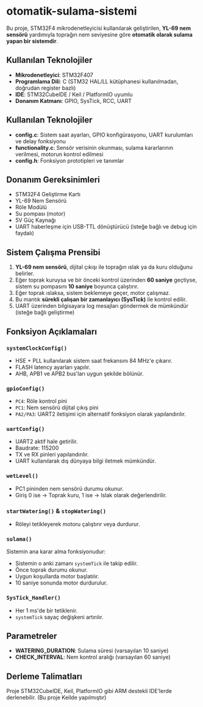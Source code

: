 # otomatik-sulama-sistemi
Bu proje, STM32F4 mikrodenetleyicisi kullanılarak geliştirilen, **YL-69 nem sensörü** yardımıyla toprağın nem seviyesine göre **otomatik olarak sulama yapan bir sistemdir**.


## Kullanılan Teknolojiler
- **Mikrodenetleyici**: STM32F407 
- **Programlama Dili**: C (STM32 HAL/LL kütüphanesi kullanılmadan, doğrudan register bazlı)
- **IDE**: STM32CubeIDE / Keil / PlatformIO uyumlu
- **Donanım Katmanı**: GPIO, SysTick, RCC, UART

## Kullanılan Teknolojiler
- **config.c**:  Sistem saat ayarları, GPIO konfigürasyonu, UART kurulumları ve delay fonksiyonu 
- **functionality.c**: Sensör verisinin okunması, sulama kararlarının verilmesi, motorun kontrol edilmesi 
- **config.h**: Fonksiyon prototipleri ve tanımlar 

## Donanım Gereksinimleri
- STM32F4 Geliştirme Kartı
- YL-69 Nem Sensörü
- Röle Modülü
- Su pompası (motor)
- 5V Güç Kaynağı
- UART haberleşme için USB-TTL dönüştürücü (isteğe bağlı ve debug için faydalı)

## Sistem Çalışma Prensibi

1. **YL-69 nem sensörü**, dijital çıkışı ile toprağın ıslak ya da kuru olduğunu belirler.
2. Eğer toprak kuruysa ve bir önceki kontrol üzerinden **60 saniye** geçtiyse, sistem su pompasını **10 saniye** boyunca çalıştırır.
3. Eğer toprak ıslaksa, sistem beklemeye geçer, motor çalışmaz.
4. Bu mantık **sürekli çalışan bir zamanlayıcı (SysTick)** ile kontrol edilir.
5. UART üzerinden bilgisayara log mesajları göndermek de mümkündür (isteğe bağlı geliştirme)


##  Fonksiyon Açıklamaları

### `systemClockConfig()`
- HSE  + PLL kullanılarak sistem saat frekansını 84 MHz'e çıkarır.
- FLASH latency ayarları yapılır.
- AHB, APB1 ve APB2 bus'ları uygun şekilde bölünür.

### `gpioConfig()`
- `PC4`: Röle kontrol pini 
- `PC1`: Nem sensörü dijital çıkış pini 
- `PA2/PA3`: UART2 iletişimi için alternatif fonksiyon olarak yapılandırılır.

###  `uartConfig()`
- UART2 aktif hale getirilir.
- Baudrate: 115200
- TX ve RX pinleri yapılandırılır.
- UART kullanılarak dış dünyaya bilgi iletmek mümkündür.

###  `wetLevel()`
- PC1 pininden nem sensörü durumu okunur.
- Giriş 0 ise → Toprak kuru, 1 ise → Islak olarak değerlendirilir.

###  `startWatering()` & `stopWatering()`
- Röleyi tetikleyerek motoru çalıştırır veya durdurur.

###  `sulama()`
Sistemin ana karar alma fonksiyonudur:
- Sistemin o anki zamanı `systemTick` ile takip edilir.
- Önce toprak durumu okunur.
- Uygun koşullarda motor başlatılır.
- 10 saniye sonunda motor durdurulur.

###  `SysTick_Handler()`
- Her 1 ms'de bir tetiklenir.
- `systemTick` sayaç değişkeni artırılır.

##  Parametreler

- **WATERING_DURATION**: Sulama süresi (varsayılan 10 saniye)
- **CHECK_INTERVAL**: Nem kontrol aralığı (varsayılan 60 saniye)


## Derleme Talimatları

Proje STM32CubeIDE, Keil, PlatformIO gibi ARM destekli IDE’lerde derlenebilir.
(Bu proje Keilde yapılmıştır)



